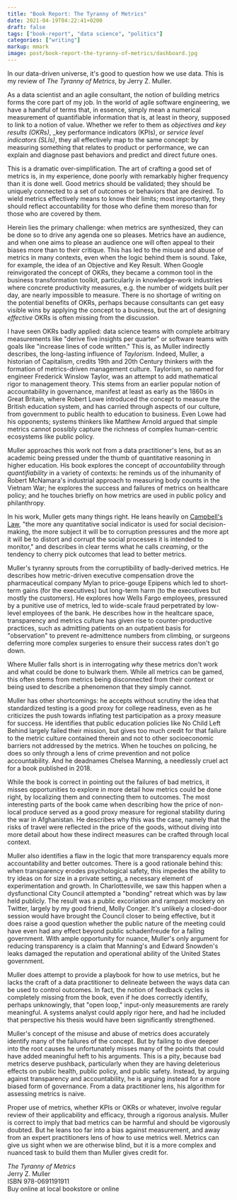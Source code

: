```yaml
---
title: "Book Report: The Tyranny of Metrics"
date: 2021-04-19T04:22:41+0200
draft: false
tags: ["book-report", "data science", "politics"]
categories: ["writing"]
markup: mmark
image: post/book-report-the-tyranny-of-metrics/dashboard.jpg
---
```


In our data-driven universe, it's good to question how we use data. This is my review of _The Tyranny of Metrics_, by Jerry Z. Muller.

<!--more-->

As a data scientist and an agile consultant, the notion of building metrics forms the core part of my job. In the world of agile software engineering, we have a handful of terms that, in essence, simply mean a numerical measurement of quantifiable information that is, at least in theory, supposed to link to a notion of value. Whether we refer to them as _objectives and key results (OKRs)_, _key performance indicators (KPIs), or _service level indicators (SLIs)_, they all effectively map to the same concept: by measuring something that relates to product or performance, we can explain and diagnose past behaviors and predict and direct future ones.

This is a dramatic over-simplification. The art of crafting a good set of metrics is, in my experience, done poorly with remarkably higher frequency than it is done well. Good metrics should be validated; they should be uniquely connected to a set of outcomes or behaviors that are desired. To wield metrics effectively means to know their limits; most importantly, they should reflect accountability for those who define them moreso than for those who are covered by them.

Herein lies the primary challenge: when metrics are synthesized, they can be done so to drive any agenda one so pleases. Metrics have an audience, and when one aims to please an audience one will often appeal to their biases more than to their critique. This has led to the misuse and abuse of metrics in many contexts, even when the logic behind them is sound. Take, for example, the idea of an Objective and Key Result. When Google reinvigorated the concept of OKRs, they became a common tool in the business transformation toolkit, particularly in knowledge-work industries where concrete productivity measures, e.g. the number of widgets built per day, are nearly impossible to measure. There is no shortage of writing on the potential benefits of OKRs, perhaps because consultants can get easy visible wins by applying the concept to a business, but the art of designing _effective_ OKRs is often missing from the discussion.

I have seen OKRs badly applied: data science teams with complete arbitrary measurements like "derive five insights per quarter" or software teams with goals like "increase lines of code written." This is, as Muller indirectly describes, the long-lasting influence of _Taylorism_. Indeed, Muller, a historian of Capitalism, credits 19th and 20th Century thinkers with the formation of metrics-driven management culture. Taylorism, so named for engineer Frederick Winslow Taylor, was an attempt to add mathematical rigor to management theory. This stems from an earlier popular notion of accountability in governance, manifest at least as early as the 1860s in Great Britain, where Robert Lowe introduced the concept to measure the British education system, and has carried through aspects of our culture, from government to public health to education to business. Even Lowe had his opponents; systems thinkers like Matthew Arnold argued that simple metrics cannot possibly capture the richness of complex human-centric ecosystems like public policy.

Muller approaches this work not from a data practitioner's lens, but as an academic being pressed under the thumb of quantitative reasoning in higher education. His book explores the concept of _accountability_ through _quantifiability_ in a variety of contexts: he reminds us of the inhumanity of Robert McNamara's industrial approach to measuring body counts in the Vietnam War; he explores the success and failures of metrics on healthcare policy; and he touches briefly on how metrics are used in public policy and philanthropy.

In his work, Muller gets many things right. He leans heavily on [Campbell's Law](https://en.wikipedia.org/wiki/Campbell%27s_law), "the more any quantitative social indicator is used for social decision-making, the more subject it will be to corruption pressures and the more apt it will be to distort and corrupt the social processes it is intended to monitor," and describes in clear terms what he calls _creaming_, or the tendency to cherry pick outcomes that lead to better metrics.

Muller's tyranny sprouts from the corruptibility of badly-derived metrics. He describes how metric-driven executive compensation drove the pharmaceutical company Mylan to price-gouge Epipens which led to short-term gains (for the executives) but long-term harm (to the executives but mostly the customers). He explores how Wells Fargo employees, pressured by a punitive use of metrics, led to wide-scale fraud perpetrated by low-level employees of the bank. He describes how in the healtcare space, transparency and metrics culture has given rise to counter-productive practices, such as admitting patients on an outpatient basis for "observation" to prevent re-admittence numbers from climbing, or surgeons deferring more complex surgeries to ensure their success rates don't go down.

Where Muller falls short is in interrogating _why_ these metrics don't work and what could be done to bulwark them. While all metrics can be gamed, this often stems from metrics being disconnected from their context or being used to describe a phenomenon that they simply cannot.

Muller has other shortcomings: he accepts without scrutiny the idea that standardized testing is a good proxy for college readiness, even as he criticizes the push towards inflating test participation as a proxy measure for success. He identifies that public education policies like No Child Left Behind largely failed their mission, but gives too much credit for that failure to the metric culture contained therein and not to other socioeconomic barriers not addressed by the metrics. When he touches on policing, he does so only through a lens of crime prevention and not police accountability. And he deadnames Chelsea Manning, a needlessly cruel act for a book published in 2018.

While the book is correct in pointing out the failures of bad metrics, it misses opportunities to explore in more detail how metrics could be done right, by localizing them and connecting them to outcomes. The most interesting parts of the book came when describing how the price of non-local produce served as a good proxy measure for regional stability during the war in Afghanistan. He describes why this was the case, namely that the risks of travel were reflected in the price of the goods, without diving into more detail about how these indirect measures can be crafted through local context.

Muller also identifies a flaw in the logic that more transparency equals more accountability and better outcomes. There is a good rationale behind this: when transparency erodes psychological safety, this impedes the ability to try ideas on for size in a private setting, a necessary element of experimentation and growth. In Charlottesville, we saw this happen when a dysfunctional City Council attempted a "bonding" retreat which was by law held publicly. The result was a public excoriation and rampant mockery on Twitter, largely by my good friend, Molly Conger. It's unlikely a closed-door session would have brought the Council closer to being effective, but it does raise a good question whether the public nature of the meeting could have even had any effect beyond public schadenfreude for a failing government. With ample opportunity for nuance, Muller's only argument for reducing transparency is a claim that Manning's and Edward Snowden's leaks damaged the reputation and operational ability of the United States government.

Muller does attempt to provide a playbook for how to use metrics, but he lacks the craft of a data practitioner to delineate between the ways data can be used to control outcomes. In fact, the notion of feedback cycles is completely missing from the book, even if he does correctly identify, perhaps unknowingly, that "open loop," input-only measurements are rarely meaningful. A systems analyst could apply rigor here, and had he included that perspective his thesis would have been significantly strengthened.

Muller's concept of the misuse and abuse of metrics does accurately identify many of the failures of the concept. But by failing to dive deeper into the root causes he unfortunately misses many of the points that could have added meaningful heft to his arguments. This is a pity, because bad metrics deserve pushback, particularly when they are having deleterious effects on public health, public policy, and public safety. Instead, by arguing against transparency and accountability, he is arguing instead for a more biased form of governance. From a data practitioner lens, his algorithm for assessing metrics is naive.

Proper use of metrics, whether KPIs or OKRs or whatever, involve regular review of their applicability and efficacy, through a rigorous analysis. Muller is correct to imply that bad metrics can be harmful and should be vigorously doubted. But he leans too far into a bias against measurement, and away from an expert practitioners lens of how to use metrics well. Metrics can give us sight when we are otherwise blind, but it is a more complex and nuanced task to build them than Muller gives credit for.

_The Tyranny of Metrics_<br>
Jerry Z. Muller<br>
ISBN 978-0691191911<br>
Buy online at local bookstore or online
